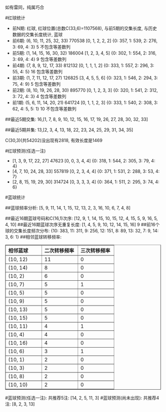 <!-- 
.. title: 双色球2011118期(2011-10-09)数据分析报告
.. slug: slott-2011118-2011-10-09-report
.. date: 2011-10-10 08:00:00 UTC+08:00
.. tags: Lottery
.. link: 
.. description: 
.. type: text
-->

如有雷同，纯属巧合

<!-- TEASER_END-->

#红球统计

- 前N期: 红球, 红球位置(总数C(33,6)=1107568), 与前5期的交集长度, 与历史数据的交集长度统计, 蓝球
- 前6期: (6, 10, 11, 25, 32, 33) 770538 [0, 1, 2, 2, 2] {0: 357, 1: 539, 2: 276, 3: 69, 4: 3} 5 不包含等差数列
- 前5期: (1, 14, 15, 16, 30, 32) 186004 [1, 2, 3, 4, 5] {0: 302, 1: 554, 2: 316, 3: 69, 4: 4} 9 包含等差数列
- 前4期: (7, 8, 9, 12, 17, 33) 812132 [0, 1, 1, 1, 2] {0: 333, 1: 557, 2: 296, 3: 55, 4: 5} 16 包含等差数列
- 前3期: (1, 7, 11, 12, 17, 27) 126825 [3, 4, 5, 5, 6] {0: 323, 1: 546, 2: 294, 3: 75, 4: 9} 5 包含等差数列
- 前2期: (8, 10, 19, 26, 28, 30) 895770 [0, 1, 2, 3, 3] {0: 320, 1: 541, 2: 312, 3: 72, 4: 3} 4 包含等差数列
- 前1期: (5, 6, 11, 14, 20, 21) 641724 [0, 1, 1, 2, 3] {0: 333, 1: 540, 2: 308, 3: 62, 4: 5, 5: 1} 10 不包含等差数列

##最近5期交集:
16,[1, 7, 8, 9, 10, 12, 15, 16, 17, 19, 26, 27, 28, 30, 32, 33]

##最近5期并集:
13,[2, 3, 4, 13, 18, 22, 23, 24, 25, 29, 31, 34, 35]

C(30,3)(共54202)没出现有2818, 
有效长度是1469

#红球预测(任选一注)

- [1, 3, 9, 17, 22, 27] 47623 [0, 0, 3, 4, 4] {0: 318, 1: 544, 2: 305, 3: 79, 4: 4}
- [4, 7, 10, 24, 28, 33] 557819 [0, 2, 3, 4, 4] {0: 371, 1: 531, 2: 288, 3: 53, 4: 7}
- [2, 8, 15, 19, 29, 30] 314724 [0, 3, 3, 3, 4] {0: 364, 1: 511, 2: 295, 3: 74, 4: 6}

#蓝球统计

##蓝球频率分析:
[5, 9, 11, 14, 1, 15, 12, 13, 2, 3, 16, 10, 6, 7, 4, 8]

##最近16期蓝球号码和C(16,1)次序:
[12, 9, 1, 14, 15, 10, 15, 12, 4, 15, 5, 9, 16, 5, 4, 10]
##最近16期蓝球次序无重复长度:
[1, 4, 5, 9, 10, 12, 14, 15, 16] 9
##前16个球的交集长度频次分布:
{10: 383, 11: 311, 9: 256, 12: 151, 8: 89, 13: 32, 7: 9, 14: 3, 6: 1}
##相邻蓝球转移频率:
<table border="1" class="table table-striped dataframe">
  <thead>
    <tr style="text-align: left;">
      <th style="min-width: 100px;">相邻蓝球</th>
      <th style="min-width: 100px;">二次转移频率</th>
      <th style="min-width: 100px;">三次转移频率</th>
    </tr>
  </thead>
  <tbody>
    <tr>
      <td> (10, 12)</td>
      <td> 11</td>
      <td> 0</td>
    </tr>
    <tr>
      <td> (10, 14)</td>
      <td>  8</td>
      <td> 0</td>
    </tr>
    <tr>
      <td>  (10, 2)</td>
      <td>  6</td>
      <td> 0</td>
    </tr>
    <tr>
      <td>  (10, 7)</td>
      <td>  5</td>
      <td> 1</td>
    </tr>
    <tr>
      <td>  (10, 5)</td>
      <td>  5</td>
      <td> 0</td>
    </tr>
    <tr>
      <td>  (10, 9)</td>
      <td>  5</td>
      <td> 0</td>
    </tr>
    <tr>
      <td> (10, 13)</td>
      <td>  5</td>
      <td> 0</td>
    </tr>
    <tr>
      <td> (10, 15)</td>
      <td>  5</td>
      <td> 0</td>
    </tr>
    <tr>
      <td> (10, 11)</td>
      <td>  4</td>
      <td> 1</td>
    </tr>
    <tr>
      <td>  (10, 4)</td>
      <td>  4</td>
      <td> 0</td>
    </tr>
    <tr>
      <td> (10, 16)</td>
      <td>  4</td>
      <td> 0</td>
    </tr>
    <tr>
      <td>  (10, 6)</td>
      <td>  3</td>
      <td> 1</td>
    </tr>
    <tr>
      <td>  (10, 1)</td>
      <td>  2</td>
      <td> 0</td>
    </tr>
    <tr>
      <td>  (10, 3)</td>
      <td>  2</td>
      <td> 0</td>
    </tr>
    <tr>
      <td>  (10, 8)</td>
      <td>  2</td>
      <td> 0</td>
    </tr>
    <tr>
      <td> (10, 10)</td>
      <td>  2</td>
      <td> 0</td>
    </tr>
  </tbody>
</table>
#蓝球预测(任选一注):
共推荐5注: [14, 2, 5, 11, 3]
#蓝球预测(尚未出现):
共推荐4注: [8, 2, 3, 13]

